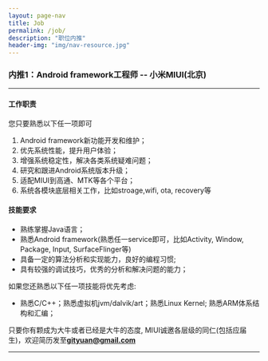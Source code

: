 ```yaml
---
layout: page-nav
title: Job
permalink: /job/
description: "职位内推"
header-img: "img/nav-resource.jpg"
---
```



### 内推1：Android framework工程师 -- 小米MIUI(北京)

---

#### 工作职责
您只要熟悉以下任一项即可

1. Android framework新功能开发和维护；
2. 优先系统性能，提升用户体验；
3. 增强系统稳定性，解决各类系统疑难问题；
4. 研究和跟进Android系统版本升级；
5. 适配MIUI到高通、MTK等各个平台；
6. 系统各模块底层相关工作，比如stroage,wifi, ota, recovery等

#### 技能要求

- 熟练掌握Java语言；
- 熟悉Android framework(熟悉任一service即可，比如Activity, Window, Package, Input, SurfaceFlinger等)
- 具备一定的算法分析和实现能力，良好的编程习惯;
- 具有较强的调试技巧，优秀的分析和解决问题的能力；


如果您还熟悉以下任一项技能将优先考虑:

- 熟悉C/C++；熟悉虚拟机jvm/dalvik/art；熟悉Linux Kernel; 熟悉ARM体系结构和汇编；


只要你有颗成为大牛或者已经是大牛的态度, MIUI诚邀各层级的同仁(包括应届生)，欢迎简历发至**gityuan@gmail.com**

---
